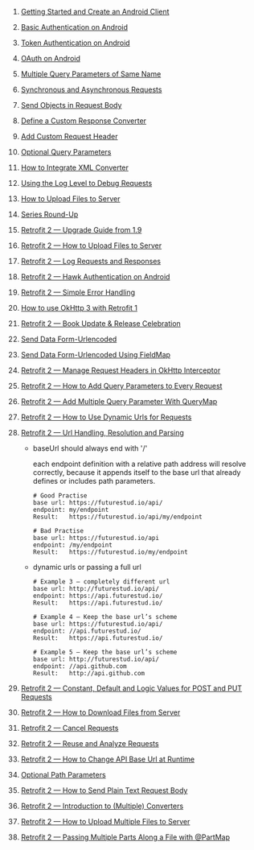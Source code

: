 1. [Getting Started and Create an Android Client](https://futurestud.io/blog/retrofit-getting-started-and-android-client)

2. [Basic Authentication on Android](https://futurestud.io/blog/android-basic-authentication-with-retrofit)

3. [Token Authentication on Android](https://futurestud.io/blog/retrofit-token-authentication-on-android)

4. [OAuth on Android](https://futurestud.io/blog/oauth-2-on-android-with-retrofit)

5. [Multiple Query Parameters of Same Name](https://futurestud.io/blog/retrofit-multiple-query-parameters-of-same-name)

6. [Synchronous and Asynchronous Requests](https://futurestud.io/blog/retrofit-synchronous-and-asynchronous-requests)

7. [Send Objects in Request Body](https://futurestud.io/blog/retrofit-send-objects-in-request-body)

8. [Define a Custom Response Converter](https://futurestud.io/blog/retrofit-replace-the-integrated-json-converter)

9. [Add Custom Request Header](https://futurestud.io/blog/retrofit-add-custom-request-header)

10. [Optional Query Parameters](https://futurestud.io/blog/retrofit-optional-query-parameters)

11. [How to Integrate XML Converter](https://futurestud.io/blog/retrofit-how-to-integrate-xml-converter)

12. [Using the Log Level to Debug Requests](https://futurestud.io/blog/retrofit-using-the-log-level-to-debug-requests)

13. [How to Upload Files to Server](https://futurestud.io/blog/retrofit-how-to-upload-files)

14. [Series Round-Up](https://futurestud.io/blog/retrofit-series-round-up)

15. [Retrofit 2 — Upgrade Guide from 1.9](https://futurestud.io/blog/retrofit-2-upgrade-guide-from-1-9)

16. [Retrofit 2 — How to Upload Files to Server](https://futurestud.io/blog/retrofit-2-how-to-upload-files-to-server)

17. [Retrofit 2 — Log Requests and Responses](https://futurestud.io/blog/retrofit-2-log-requests-and-responses)

18. [Retrofit 2 — Hawk Authentication on Android](https://futurestud.io/blog/retrofit-2-hawk-authentication-on-android)

19. [Retrofit 2 — Simple Error Handling](https://futurestud.io/blog/retrofit-2-simple-error-handling)

20. [How to use OkHttp 3 with Retrofit 1](https://futurestud.io/blog/retrofit-how-to-use-okhttp-3-with-retrofit-1)

21. [Retrofit 2 — Book Update & Release Celebration](https://futurestud.io/blog/retrofit-2-book-update-release-celebration)

22. [Send Data Form-Urlencoded](https://futurestud.io/blog/retrofit-send-data-form-urlencoded)

23. [Send Data Form-Urlencoded Using FieldMap](https://futurestud.io/blog/retrofit-send-data-form-urlencoded-using-fieldmap)

24. [Retrofit 2 — Manage Request Headers in OkHttp Interceptor](https://futurestud.io/blog/retrofit-2-manage-request-headers-in-okhttp-interceptor)

25. [Retrofit 2 — How to Add Query Parameters to Every Request](https://futurestud.io/blog/retrofit-2-how-to-add-query-parameters-to-every-request)

26. [Retrofit 2 — Add Multiple Query Parameter With QueryMap](https://futurestud.io/blog/retrofit-2-add-multiple-query-parameter-with-querymap)

27. [Retrofit 2 — How to Use Dynamic Urls for Requests](https://futurestud.io/blog/retrofit-2-how-to-use-dynamic-urls-for-requests)

28. [Retrofit 2 — Url Handling, Resolution and Parsing](https://futurestud.io/blog/retrofit-2-url-handling-resolution-and-parsing)

    * baseUrl should always end with '/'

      each endpoint definition with a relative path address will resolve correctly, because it appends itself to the base url that already defines or includes path parameters.

      ```
      # Good Practise
      base url: https://futurestud.io/api/  
      endpoint: my/endpoint  
      Result:   https://futurestud.io/api/my/endpoint

      # Bad Practise
      base url: https://futurestud.io/api  
      endpoint: /my/endpoint  
      Result:   https://futurestud.io/my/endpoint
      ```

    * dynamic urls or passing a full url

      ```
      # Example 3 — completely different url
      base url: http://futurestud.io/api/  
      endpoint: https://api.futurestud.io/  
      Result:   https://api.futurestud.io/

      # Example 4 — Keep the base url’s scheme
      base url: https://futurestud.io/api/  
      endpoint: //api.futurestud.io/  
      Result:   https://api.futurestud.io/

      # Example 5 — Keep the base url’s scheme
      base url: http://futurestud.io/api/  
      endpoint: //api.github.com  
      Result:   http://api.github.com 
      ```

29. [Retrofit 2 — Constant, Default and Logic Values for POST and PUT Requests](https://futurestud.io/blog/retrofit-2-constant-default-and-logic-values-for-post-and-put-requests)

30. [Retrofit 2 — How to Download Files from Server](https://futurestud.io/blog/retrofit-2-how-to-download-files-from-server)

31. [Retrofit 2 — Cancel Requests](https://futurestud.io/blog/retrofit-2-cancel-requests)

32. [Retrofit 2 — Reuse and Analyze Requests](https://futurestud.io/blog/retrofit-2-reuse-and-analyze-requests-2)

33. [Retrofit 2 — How to Change API Base Url at Runtime](https://futurestud.io/blog/retrofit-2-how-to-change-api-base-url-at-runtime-2)

34. [Optional Path Parameters](https://futurestud.io/blog/retrofit-optional-path-parameters)

35. [Retrofit 2 — How to Send Plain Text Request Body](https://futurestud.io/blog/retrofit-2-how-to-send-plain-text-request-body)

36. [Retrofit 2 — Introduction to (Multiple) Converters](https://futurestud.io/blog/retrofit-2-introduction-to-multiple-converters)

37. [Retrofit 2 — How to Upload Multiple Files to Server](https://futurestud.io/blog/retrofit-2-how-to-upload-multiple-files-to-server)

38. [Retrofit 2 — Passing Multiple Parts Along a File with @PartMap](https://futurestud.io/blog/retrofit-2-passing-multiple-parts-along-a-file-with-partmap)
